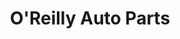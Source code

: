 ---
title: "O'Reilly Auto Parts"
url: /san-antonio/oreilly-auto-parts-marbach-road/
shop: Autoteile
---